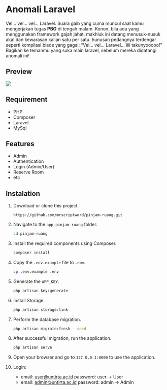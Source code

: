 <!-- 
<p align="center"><a href="https://laravel.com" target="_blank"><img src="https://raw.githubusercontent.com/laravel/art/master/logo-lockup/5%20SVG/2%20CMYK/1%20Full%20Color/laravel-logolockup-cmyk-red.svg" width="400" alt="Laravel Logo"></a></p>
-->

# Anomali Laravel
Vel… vel… vel… Laravel. Suara gaib yang cuma muncul saat kamu mengerjakan tugas **PBO** di tengah malam. Konon, bila ada yang menggunakan framework gajah jahat, makhluk ini datang menusuk-nusuk akal dan kewarasan kalian satu per satu. hunusan pedangnya terdengar seperti kompilasi blade yang gagal: “Vel… vel… Laravel… iiii takunyooooo!”
Bagikan ke temanmu yang suka main laravel, sebelum mereka didatangi anomali ini!
## Preview
<img src="anomali laravel.png" style="max-width:100%">

## Requirement
- PHP
- Composer
- Laravel
- MySql

## Features
-  Admin
-  Authentication
-  Login (Admin/User)
-  Reserve Room
-  etc

## Instalation
1. Download or clone this project.
   ```git
   https://github.com/mrscriptword/pinjam-ruang.git
   ```
2. Navigate to the `app-pinjam-ruang` folder.
   ```sh
   cd pinjam-ruang
   ```
3. Install the required components using Composer.
   ```sh
   composer install
   ```
4. Copy the `.env.example` file to `.env`.
   ```sh
   cp .env.example .env
   ```
5. Generate the `APP_KEY`.
   ```sh
   php artisan key:generate
   ```
6. Install Storage.
   ```sh
   php artisan storage:link
   ```
7. Perform the database migration.
   ```sh
   php artisan migrate:fresh --seed
   ```
8. After successful migration, run the application.
   ```sh
   php artisan serve
   ```
9. Open your browser and go to `127.0.0.1:8000` to use the application.
   
10. Login:
    - email: user@untirta.ac.id password: user -> User
    - email: admin@untirta.ac.id password: admin -> Admin
